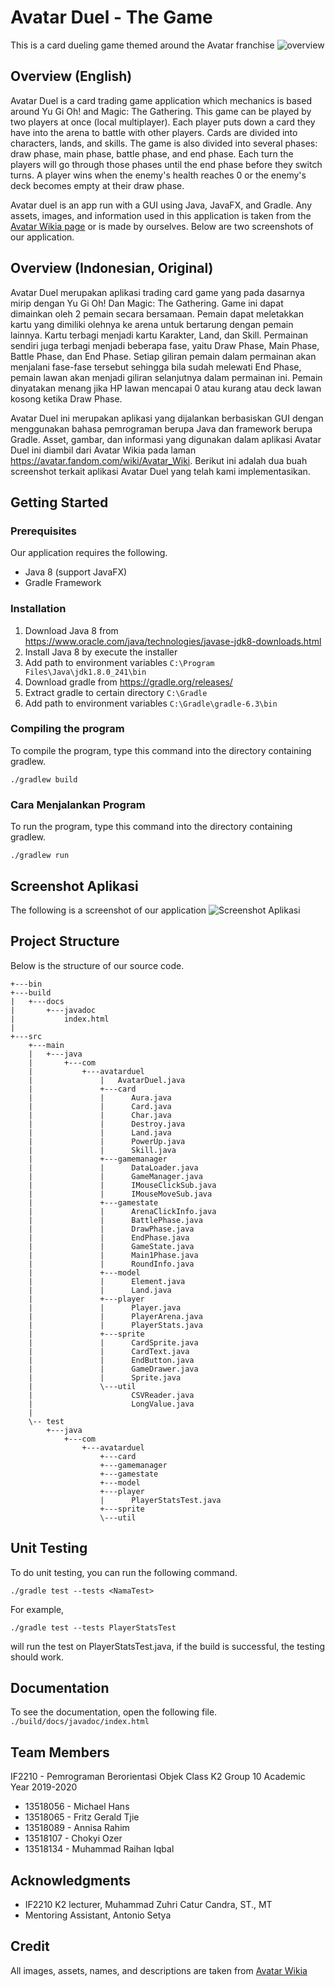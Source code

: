# Avatar Duel - The Game
This is a card dueling game themed around the Avatar franchise
![overview](assets/aanglaper.jpg)

## Overview (English)
Avatar Duel is a card trading game application which mechanics is based around Yu Gi Oh! and Magic: The Gathering. This game can be played by two players at once (local multiplayer). Each player puts down a card they have into the arena to battle with other players. Cards are divided into characters, lands, and skills. The game is also divided into several phases: draw phase, main phase, battle phase, and end phase. Each turn the players will go through those phases until the end phase before they switch turns. A player wins when the enemy's health reaches 0 or the enemy's deck becomes empty at their draw phase.

Avatar duel is an app run with a GUI using Java, JavaFX, and Gradle. Any assets, images, and information used in this application is taken from the [Avatar Wikia page](https://avatar.fandom.com/wiki/Avatar_Wiki) or is made by ourselves. Below are two screenshots of our application.

## Overview (Indonesian, Original)

Avatar Duel merupakan aplikasi trading card game yang pada dasarnya mirip dengan Yu Gi Oh! Dan Magic: The Gathering. Game ini dapat dimainkan oleh 2 pemain secara bersamaan. Pemain dapat meletakkan kartu yang dimiliki olehnya ke arena untuk bertarung dengan pemain lainnya. Kartu terbagi menjadi kartu Karakter, Land, dan Skill. Permainan sendiri juga terbagi menjadi beberapa fase, yaitu Draw Phase, Main Phase, Battle Phase, dan End Phase. Setiap giliran pemain dalam permainan akan menjalani fase-fase tersebut sehingga bila sudah melewati End Phase, pemain lawan akan menjadi giliran selanjutnya dalam permainan ini. Pemain dinyatakan menang jika HP lawan mencapai 0 atau kurang atau deck lawan kosong ketika Draw Phase.

Avatar Duel ini merupakan aplikasi yang dijalankan berbasiskan GUI dengan menggunakan bahasa pemrograman berupa Java dan framework berupa Gradle. Asset, gambar, dan informasi yang digunakan dalam aplikasi Avatar Duel ini diambil dari Avatar Wikia pada laman https://avatar.fandom.com/wiki/Avatar_Wiki. Berikut ini adalah dua buah screenshot terkait aplikasi Avatar Duel yang telah kami implementasikan.

## Getting Started
### Prerequisites
Our application requires the following.
* Java 8 (support JavaFX)
* Gradle Framework

### Installation
1. Download Java 8 from https://www.oracle.com/java/technologies/javase-jdk8-downloads.html
2. Install Java 8 by execute the installer
3. Add path to environment variables
`C:\Program Files\Java\jdk1.8.0_241\bin`
4. Download gradle from https://gradle.org/releases/
5. Extract gradle to certain directory
`C:\Gradle`
6. Add path to environment variables
`C:\Gradle\gradle-6.3\bin`

### Compiling the program
To compile the program, type this command into the directory containing gradlew.
```
./gradlew build
```

### Cara Menjalankan Program
To run the program, type this command into the directory containing gradlew.
```
./gradlew run
```
## Screenshot Aplikasi
The following is a screenshot of our application
![Screenshot Aplikasi](assets/screenshot1.jpg)

## Project Structure
Below is the structure of our source code.
```
+---bin
+---build
|   +---docs
|       +---javadoc
|           index.html
|
+---src
    +---main
    |   +---java
    |       +---com
    |           +---avatarduel
    |               |   AvatarDuel.java
    |               +---card
    |               |      Aura.java
    |               |      Card.java
    |               |      Char.java
    |               |      Destroy.java
    |               |      Land.java
    |               |      PowerUp.java
    |               |      Skill.java
    |               +---gamemanager
    |               |      DataLoader.java
    |               |      GameManager.java
    |               |      IMouseClickSub.java
    |               |      IMouseMoveSub.java
    |               +---gamestate
    |               |      ArenaClickInfo.java
    |               |      BattlePhase.java
    |               |      DrawPhase.java
    |               |      EndPhase.java
    |               |      GameState.java
    |               |      Main1Phase.java
    |               |      RoundInfo.java
    |               +---model
    |               |      Element.java
    |               |      Land.java
    |               +---player
    |               |      Player.java
    |               |      PlayerArena.java
    |               |      PlayerStats.java
    |               +---sprite
    |               |      CardSprite.java
    |               |      CardText.java
    |               |      EndButton.java
    |               |      GameDrawer.java
    |               |      Sprite.java
    |               \---util
    |                      CSVReader.java
    |                      LongValue.java
    |               
    \-- test
        +---java
            +---com
                +---avatarduel
                    +---card
                    +---gamemanager
                    +---gamestate
                    +---model
                    +---player
                    |      PlayerStatsTest.java
                    +---sprite
                    \---util
```
## Unit Testing
To do unit testing, you can run the following command.
```
./gradle test --tests <NamaTest>
```
For example,
```
./gradle test --tests PlayerStatsTest
```
will run the test on PlayerStatsTest.java, if the build is successful, the testing should work.

## Documentation
To see the documentation, open the following file.
```./build/docs/javadoc/index.html```

## Team Members
IF2210 - Pemrograman Berorientasi Objek
Class K2 Group 10 Academic Year 2019-2020
- 13518056 - Michael Hans
- 13518065 - Fritz Gerald Tjie
- 13518089 - Annisa Rahim
- 13518107 - Chokyi Ozer
- 13518134 - Muhammad Raihan Iqbal

## Acknowledgments
* IF2210 K2 lecturer, Muhammad Zuhri Catur Candra, ST., MT
* Mentoring Assistant, Antonio Setya

## Credit
All images, assets, names, and descriptions are taken from [Avatar Wikia](https://avatar.fandom.com/wiki/Avatar_Wiki)
